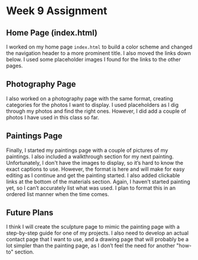# Week 9 Assignment

## Home Page (index.html)

I worked on my home page `index.html` to build a color scheme and changed the navigation header to a more prominent title. I also moved the links down below. I used some placeholder images I found for the links to the other pages.

## Photography Page

I also worked on a photography page with the same format, creating categories for the photos I want to display. I used placeholders as I dig through my photos and find the right ones. However, I did add a couple of photos I have used in this class so far.

## Paintings Page

Finally, I started my paintings page with a couple of pictures of my paintings. I also included a walkthrough section for my next painting. Unfortunately, I don't have the images to display, so it’s hard to know the exact captions to use. However, the format is here and will make for easy editing as I continue and get the painting started. I also added clickable links at the bottom of the materials section. Again, I haven’t started painting yet, so I can’t accurately list what was used. I plan to format this in an ordered list manner when the time comes.

## Future Plans

I think I will create the sculpture page to mimic the painting page with a step-by-step guide for one of my projects. I also need to develop an actual contact page that I want to use, and a drawing page that will probably be a lot simpler than the painting page, as I don’t feel the need for another "how-to" section.

